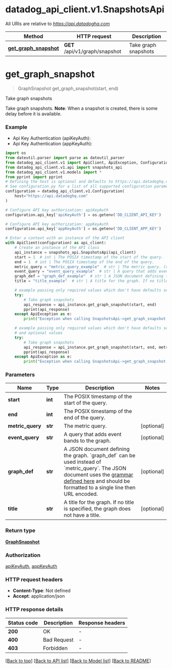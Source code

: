 # datadog_api_client.v1.SnapshotsApi

All URIs are relative to *https://api.datadoghq.com*

Method | HTTP request | Description
------------- | ------------- | -------------
[**get_graph_snapshot**](SnapshotsApi.md#get_graph_snapshot) | **GET** /api/v1/graph/snapshot | Take graph snapshots


# **get_graph_snapshot**
> GraphSnapshot get_graph_snapshot(start, end)

Take graph snapshots

Take graph snapshots. **Note**: When a snapshot is created, there is some delay before it is available.

### Example

* Api Key Authentication (apiKeyAuth):
* Api Key Authentication (appKeyAuth):
```python
import os
from dateutil.parser import parse as dateutil_parser
from datadog_api_client.v1 import ApiClient, ApiException, Configuration
from datadog_api_client.v1.api import snapshots_api
from datadog_api_client.v1.models import *
from pprint import pprint
# Defining the host is optional and defaults to https://api.datadoghq.com
# See configuration.py for a list of all supported configuration parameters.
configuration = datadog_api_client.v1.Configuration(
    host="https://api.datadoghq.com"
)

# Configure API key authorization: apiKeyAuth
configuration.api_key['apiKeyAuth'] = os.getenv('DD_CLIENT_API_KEY')

# Configure API key authorization: appKeyAuth
configuration.api_key['appKeyAuth'] = os.getenv('DD_CLIENT_APP_KEY')

# Enter a context with an instance of the API client
with ApiClient(configuration) as api_client:
    # Create an instance of the API class
    api_instance = snapshots_api.SnapshotsApi(api_client)
    start = 1  # int | The POSIX timestamp of the start of the query.
    end = 1  # int | The POSIX timestamp of the end of the query.
    metric_query = "metric_query_example"  # str | The metric query. (optional)
    event_query = "event_query_example"  # str | A query that adds event bands to the graph. (optional)
    graph_def = "graph_def_example"  # str | A JSON document defining the graph. `graph_def` can be used instead of `metric_query`. The JSON document uses the [grammar defined here](https://docs.datadoghq.com/graphing/graphing_json/#grammar) and should be formatted to a single line then URL encoded. (optional)
    title = "title_example"  # str | A title for the graph. If no title is specified, the graph does not have a title. (optional)

    # example passing only required values which don't have defaults set
    try:
        # Take graph snapshots
        api_response = api_instance.get_graph_snapshot(start, end)
        pprint(api_response)
    except ApiException as e:
        print("Exception when calling SnapshotsApi->get_graph_snapshot: %s\n" % e)

    # example passing only required values which don't have defaults set
    # and optional values
    try:
        # Take graph snapshots
        api_response = api_instance.get_graph_snapshot(start, end, metric_query=metric_query, event_query=event_query, graph_def=graph_def, title=title)
        pprint(api_response)
    except ApiException as e:
        print("Exception when calling SnapshotsApi->get_graph_snapshot: %s\n" % e)
```

### Parameters

Name | Type | Description  | Notes
------------- | ------------- | ------------- | -------------
 **start** | **int**| The POSIX timestamp of the start of the query. |
 **end** | **int**| The POSIX timestamp of the end of the query. |
 **metric_query** | **str**| The metric query. | [optional]
 **event_query** | **str**| A query that adds event bands to the graph. | [optional]
 **graph_def** | **str**| A JSON document defining the graph. &#x60;graph_def&#x60; can be used instead of &#x60;metric_query&#x60;. The JSON document uses the [grammar defined here](https://docs.datadoghq.com/graphing/graphing_json/#grammar) and should be formatted to a single line then URL encoded. | [optional]
 **title** | **str**| A title for the graph. If no title is specified, the graph does not have a title. | [optional]

### Return type

[**GraphSnapshot**](GraphSnapshot.md)

### Authorization

[apiKeyAuth](README.md#apiKeyAuth), [appKeyAuth](README.md#appKeyAuth)

### HTTP request headers

 - **Content-Type**: Not defined
 - **Accept**: application/json

### HTTP response details
| Status code | Description | Response headers |
|-------------|-------------|------------------|
**200** | OK |  -  |
**400** | Bad Request |  -  |
**403** | Forbidden |  -  |

[[Back to top]](#) [[Back to API list]](README.md#documentation-for-api-endpoints) [[Back to Model list]](README.md#documentation-for-models) [[Back to README]](README.md)

